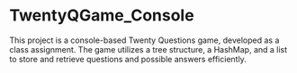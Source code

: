 # TwentyQGame_Console
This project is a console-based Twenty Questions game, developed as a class assignment. The game utilizes a tree structure, a HashMap, and a list to store and retrieve questions and possible answers efficiently.
